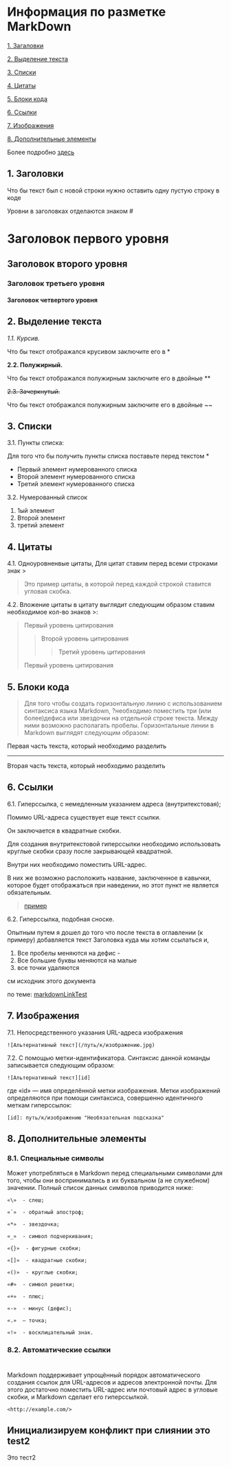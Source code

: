 
# Информация по разметке MarkDown

[1. Загаловки](#1-загаловки)

[2. Выделение текста](#2-выделение-текста)

[3. Списки](#3-списки)

[4. Цитаты](#4-цитаты)

[5. Блоки кода](#5-блоки-кода)

[6. Ссылки](#6-ссылки)

[7. Изображения](#7-изображения)

[8. Дополнительные элементы](#8-дополнительные-элементы)

Более подробно [здесь](https://gist.github.com/Jekins/2bf2d0638163f1294637 "Переходим и наслаждаемся") 


##  1. Заголовки

Что бы текст был с новой строки нужно оставить одну пустую строку в коде

Уровни в заголовках отделаются знаком #

# Заголовок первого уровня
## Заголовок второго уровня
### Заголовок третьего уровня
#### Заголовок четвертого уровня



## <a name="VidelenueTexta"></a> 2. Выделение текста

*1.1. Курсив.*

Что бы текст отображался крусивом заключите его в *

**2.2. Полужирный.**

Что бы текст отображался полужирным заключите его в двойные **

~~2.3. Зачеркнутый.~~

Что бы текст отображался полужирным заключите его в двойные ~~

## 3. Списки

3.1. Пункты списка:

Для того что бы получить пункты списка поставьте перед текстом *

* Первый элемент нумерованного списка
* Второй элемент нумерованного списка
* Третий элемент нумерованного списка

3.2. Нумерованный список
1. 1ый элемент
2. Второй элемент
3. третий элемент

## 4. Цитаты

4.1. Одноуровненвые цитаты, Для цитат ставим перед всеми строками знак >

>Это пример цитаты,
>в которой перед каждой строкой
>ставится угловая скобка.

4.2. Вложение цитаты в цитату выглядит следующим образом ставим необходимое кол-во знаков >:



> Первый уровень цитирования
>> Второй уровень цитирования
>>> Третий уровень цитирования
>
>Первый уровень цитирования

## 5. Блоки кода

>Для того чтобы создать горизонтальную линию с использованием синтаксиса языка Markdown, ?необходимо поместить три (или более)дефиса или звездочки на отдельной строке текста. Между ними возможно располагать пробелы. Горизонтальные линии в Markdown выглядят следующим образом:

Первая часть текста, который необходимо разделить
***
Вторая часть текста, который необходимо разделить

## 6. Ссылки

6.1. Гиперссылка, с немедленным указанием адреса (внутритекстовая);

Помимо URL-адреса существует еще текст ссылки.

Он заключается в квадратные скобки.

Для создания внутритекстовой гиперссылки необходимо использовать круглые скобки сразу после закрывающей квадратной.

Внутри них необходимо поместить URL-адрес.

В них же возможно расположить название, заключенное в кавычки, которое будет отображаться при наведении, но этот пункт не является обязательным.

 >[пример](http://example.com/ "Необязательная подсказка")

 6.2. Гиперссылка, подобная сноске.

 Опытным путем я дошел до того что после текста в оглавлении (к примеру) добавляется текст Заголовка куда мы хотим ссылаться и,
 
 1. Все пробелы меняются на дефис -
 2. Все большие буквы меняются на малые
 3. все точки удаляются

 см исходник этого документа

по теме: [markdownLinkTest](https://github.com/aogilvie/markdownLinkTest "Вот так оформляем ссылки в документе")

## 7. Изображения

7.1. Непосредственного указания URL-адреса изображения

    ![Альтернативный текст](/путь/к/изображению.jpg)

7.2. С помощью метки-идентификатора. Синтаксис данной команды записывается следующим образом:

    ![Альтернативный текст][id]

где «id» — имя определённой метки изображения. Метки изображений определяются при помощи синтаксиса, совершенно идентичного меткам гиперссылок:

    [id]: путь/к/изображению "Необязательная подсказка"

## 8. Дополнительные элементы

### 8.1. Специальные символы

Может употребляться в Markdown перед специальными символами для того, чтобы они воспринимались в их буквальном (а не служебном) значении. Полный список данных символов приводится ниже:

    «\»  - слеш;  

    «`»  - обратный апостроф;  

    «*»  - звездочка;  

    «_»  - символ подчеркивания;  

    «{}»  - фигурные скобки;  

    «[]»  - квадратные скобки;  

    «()»  - круглые скобки;  

    «#»  - символ решетки;  

    «+»  - плюс;  

    «-»  - минус (дефис);  

    «.»  – точка;  

    «!»  - восклицательный знак. 

### 8.2. Автоматические ссылки
#

Markdown поддерживает упрощённый порядок автоматического создания ссылок для URL-адресов и адресов электронной почты. Для этого достаточно поместить URL-адрес или почтовый адрес в угловые скобки, и Markdown сделает его гиперссылкой. 

    <http://example.com/>

## Инициализируем конфликт при слиянии это test2

Это тест2